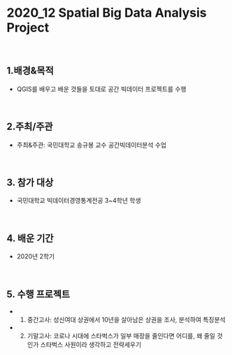 # 2020_12 Spatial Big Data Analysis Project
<br>
    
## 1.배경&목적
 - QGIS를 배우고 배운 것들을 토대로 공간 빅데이터 프로젝트를 수행
<br>
    
## 2.주최/주관  
 - 주최&주관: 국민대학교 송규봉 교수 공간빅데이터분석 수업
<br>

## 3. 참가 대상  
 - 국민대학교 빅데이터경영통계전공 3~4학년 학생
<br>

## 4. 배운 기간
 - 2020년 2학기
<br>

## 5. 수행 프로젝트
 - 1. 중간고사: 성신여대 상권에서 10년을 살아남은 상권을 조사, 분석하여 특징분석
 - 2. 기말고사: 코로나 시대에 스타벅스가 일부 매장을 줄인다면 어디를, 왜 줄일 것인가 스타벅스 사원이라 생각하고 전략세우기
<br>

